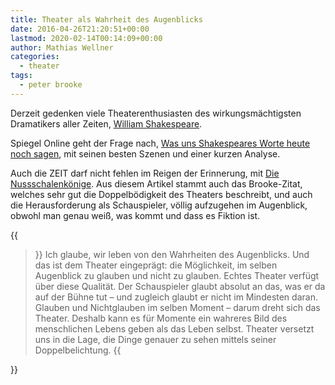 ```yaml
---
title: Theater als Wahrheit des Augenblicks
date: 2016-04-26T21:20:51+00:00
lastmod: 2020-02-14T00:14:09+00:00
author: Mathias Wellner
categories:
  - theater
tags:
  - peter brooke
---
```

Derzeit gedenken viele Theaterenthusiasten des wirkungsmächtigsten Dramatikers aller Zeiten, [William Shakespeare](https://de.wikipedia.org/wiki/William_Shakespeare). 

Spiegel Online geht der Frage nach, [Was uns Shakespeares Worte heute noch sagen](http://www.spiegel.de/kultur/literatur/william-shakespeare-zum-400-todestag-die-besten-szenen-a-1088735.html), mit seinen besten Szenen und einer kurzen Analyse. 

Auch die ZEIT darf nicht fehlen im Reigen der Erinnerung, mit [Die Nussschalenkönige](http://www.zeit.de/2016/18/theater-shakespeare-inszenierungen-400-todestag). Aus diesem Artikel stammt auch das Brooke-Zitat, welches sehr gut die Doppelbödigkeit des Theaters beschreibt, und auch die Herausforderung als Schauspieler, völlig aufzugehen im Augenblick, obwohl man genau weiß, was kommt und dass es Fiktion ist. 

{{<blockquote cite="Peter Brook">}}
Ich glaube, wir leben von den Wahrheiten des Augenblicks. Und das ist dem Theater eingeprägt: die Möglichkeit, im selben Augenblick zu glauben und nicht zu glauben. Echtes Theater verfügt über diese Qualität. Der Schauspieler glaubt absolut an das, was er da auf der Bühne tut – und zugleich glaubt er nicht im Mindesten daran. Glauben und Nichtglauben im selben Moment – darum dreht sich das Theater. Deshalb kann es für Momente ein wahreres Bild des menschlichen Lebens geben als das Leben selbst. Theater versetzt uns in die Lage, die Dinge genauer zu sehen mittels seiner Doppelbelichtung.
{{</blockquote>}}
